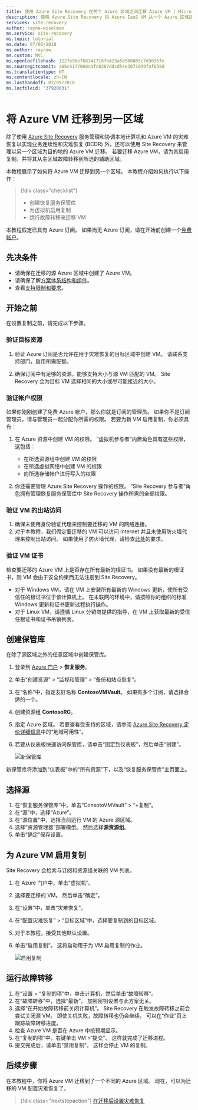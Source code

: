 ```yaml
---
title: 使用 Azure Site Recovery 在两个 Azure 区域之间迁移 Azure VM | Microsoft Docs
description: 使用 Azure Site Recovery 将 Azure IaaS VM 从一个 Azure 区域迁移到另一个 Azure 区域。
services: site-recovery
author: rayne-wiselman
ms.service: site-recovery
ms.topic: tutorial
ms.date: 07/06/2018
ms.author: raynew
ms.custom: MVC
ms.openlocfilehash: 122fe9be768341716fb423a58560885c7d3035fe
ms.sourcegitcommit: a06c4177068aafc8387ddcd54e3071099faf659d
ms.translationtype: HT
ms.contentlocale: zh-CN
ms.lasthandoff: 07/09/2018
ms.locfileid: "37920631"
---
```

# <a name="migrate-azure-vms-to-another-region"></a>将 Azure VM 迁移到另一区域

除了使用 [Azure Site Recovery](site-recovery-overview.md) 服务管理和协调本地计算机和 Azure VM 的灾难恢复以实现业务连续性和灾难恢复 (BCDR) 外，还可以使用 Site Recovery 来管理以另一个区域为目的地的 Azure VM 迁移。 若要迁移 Azure VM，请为其启用复制，并将其从主区域故障转移到所选的辅助区域。

本教程展示了如何将 Azure VM 迁移到另一个区域。 本教程介绍如何执行以下操作：

> [!div class="checklist"]
> * 创建恢复服务保管库
> * 为虚拟机启用复制
> * 运行故障转移来迁移 VM

本教程假定已具有 Azure 订阅。 如果尚无 Azure 订阅，请在开始前创建一个[免费帐户](https://azure.microsoft.com/pricing/free-trial/)。





## <a name="prerequisites"></a>先决条件

- 请确保在迁移的源 Azure 区域中创建了 Azure VM。
- 请确保了解[方案体系结构和组件](azure-to-azure-architecture.md)。
- 查看[支持限制和要求](azure-to-azure-support-matrix.md)。



## <a name="before-you-start"></a>开始之前

在设置复制之前，请完成以下步骤。


### <a name="verify-target-resources"></a>验证目标资源

1. 验证 Azure 订阅是否允许在用于灾难恢复的目标区域中创建 VM。 请联系支持部门，启用所需配额。

2. 确保订阅中有足够的资源，能够支持大小与源 VM 匹配的 VM。 Site Recovery 会为目标 VM 选择相同的大小或尽可能接近的大小。


### <a name="verify-account-permissions"></a>验证帐户权限

如果你刚刚创建了免费 Azure 帐户，那么你就是订阅的管理员。 如果你不是订阅管理员，请与管理员一起分配你所需的权限。 若要为新 VM 启用复制，你必须具有：

1. 在 Azure 资源中创建 VM 的权限。 “虚拟机参与者”内置角色具有这些权限，这包括：
    - 在所选资源组中创建 VM 的权限
    - 在所选虚拟网络中创建 VM 的权限
    - 向所选存储帐户进行写入的权限

2. 你还需要管理 Azure Site Recovery 操作的权限。 “Site Recovery 参与者”角色拥有管理恢复服务保管库中 Site Recovery 操作所需的全部权限。


### <a name="verify-vm-outbound-access"></a>验证 VM 的出站访问

1. 确保未使用身份验证代理来控制要迁移的 VM 的网络连接。 
2. 对于本教程，我们假定要迁移的 VM 可以访问 Internet 并且未使用防火墙代理来控制出站访问。 如果使用了防火墙代理，请检查[此处](azure-to-azure-tutorial-enable-replication.md#configure-outbound-network-connectivity)的要求。

### <a name="verify-vm-certificates"></a>验证 VM 证书

检查要迁移的 Azure VM 上是否存在所有最新的根证书。 如果没有最新的根证书，则 VM 会由于安全约束而无法注册到 Site Recovery。

- 对于 Windows VM，请在 VM 上安装所有最新的 Windows 更新，使所有受信任的根证书位于该计算机上。 在未联网的环境中，请按照你的组织的标准 Windows 更新和证书更新过程执行操作。
- 对于 Linux VM，请遵循 Linux 分销商提供的指导，在 VM 上获取最新的受信任根证书和证书吊销列表。



## <a name="create-a-vault"></a>创建保管库

在除了源区域之外的任意区域中创建保管库。

1. 登录到 [Azure 门户](https://portal.azure.com) > **恢复服务**。
2. 单击“创建资源” > “监视和管理” > “备份和站点恢复”。
3. 在“名称”中，指定友好名称 **ContosoVMVault**。 如果有多个订阅，请选择合适的一个。
4. 创建资源组 **ContosoRG**。
5. 指定 Azure 区域。 若要查看受支持的区域，请参阅 [Azure Site Recovery 定价详细信息](https://azure.microsoft.com/pricing/details/site-recovery/)中的“地域可用性”。
6. 若要从仪表板快速访问保管库，请单击“固定到仪表板”，然后单击“创建”。

   ![新保管库](./media/tutorial-migrate-azure-to-azure/azure-to-azure-vault.png)

新保管库将添加到“仪表板”中的“所有资源”下，以及“恢复服务保管库”主页面上。






## <a name="select-the-source"></a>选择源

1. 在“恢复服务保管库”中，单击“ConsotoVMVault” > “+复制”。
2. 在“源”中，选择“Azure”。
3. 在“源位置”中，选择当前运行 VM 的 Azure 源区域。
4. 选择“资源管理器”部署模型。 然后选择**源资源组**。
5. 单击“确定”保存设置。


## <a name="enable-replication-for-azure-vms"></a>为 Azure VM 启用复制

Site Recovery 会检索与订阅和资源组关联的 VM 列表。


1. 在 Azure 门户中，单击“虚拟机”。
2. 选择要迁移的 VM。 然后单击“确定”。
3. 在“设置”中，单击“灾难恢复”。
4. 在“配置灾难恢复” > “目标区域”中，选择要复制到的目标区域。
5. 对于本教程，接受其他默认设置。
6. 单击“启用复制”。 这将启动用于为 VM 启用复制的作业。

    ![启用复制](media/tutorial-migrate-azure-to-azure/settings.png)

 

## <a name="run-a-failover"></a>运行故障转移

1. 在“设置 > “复制的项”中，单击计算机，然后单击“故障转移”。
2. 在“故障转移”中，选择“最新”。 加密密钥设置与此方案无关。
3. 选择“在开始故障转移前关闭计算机”。 Site Recovery 在触发故障转移之前会尝试关闭源 VM。 即使关机失败，故障转移也仍会继续。 可以在“作业”页上跟踪故障转移进度。
4. 检查 Azure VM 是否在 Azure 中按预期显示。
5. 在“复制的项”中，右键单击 VM >“提交”。 这样就完成了迁移进程。
6. 提交完成后，请单击“禁用复制”。  这样会停止 VM 的复制。



## <a name="next-steps"></a>后续步骤

在本教程中，你将 Azure VM 迁移到了一个不同的 Azure 区域。 现在，可以为迁移的 VM 配置灾难恢复了。

> [!div class="nextstepaction"]
> [在迁移后设置灾难恢复](azure-to-azure-quickstart.md)

